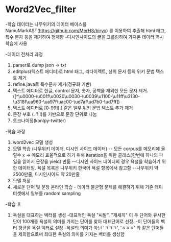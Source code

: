 # Word2Vec_filter

-학습 데이터는 나무위키의 데이터 베이스를 NamuMarkAST(https://github.com/MerHS/biryo) 를 이용하여 추출해 html 태그, 특수 문자 등을 제거하여 정제함
-디시인사이드의 글을 크롤링하여 가져온 데이터 역시 학습에 사용

-데이터 전처리 과정

1. parser로 dump json -> txt
2. editplus(텍스트 에디터)로 html 태그, 리다이렉트, 상위 문서 등의 위키 문법 텍스트 제거
4. refine.java로 특수문자 제거(정규화 기반)
5. 텍스트 에디터로 한글, control 문자, 숫자, 공백을 제외한 모든 문자 제거. ([^\u0000-\u001f\u0020\u0030-\u0039\u1100-\u11ff\u3130-\u318f\ua960-\ua97f\uac00-\ud7af\ud7b0-\ud7ff])
5. 텍스트 에디터로 [0-99][.] 같은 일부 위키 문법 텍스트 추가 제거
6. 문장 부호 (. ? !)를 기반으로 문장 단위로 나눔
7. 토크나이징(konlpy-twitter)

-학습 과정
1. word2vec 모델 생성
2. 모델 학습 (나무위키 데이터, 디시인 사이드 데이터) 
-- 모든 corpus를 메모리에 올릴수 x
-> 메모리 효율적으로 하기 위해 iteration을 위한 클래스(한번에 하나의 파일을 읽어서 문장을 yield) 만듦
--디시인 사이드 데이터의 경우 욕설을 학습하기 위한 데이터임. 욕설 목록은 나무위키 한국어 욕설 항목에서 참고함
--나무위키 약 2500만줄, 디시인사이드 약 20만줄
3. 모델 저장
4. 새로운 단어 및 문장 온라인 학습 - 데이터 불균형 문제를 해결하기 위해 기존 데이터셋에서 일부를 random sampling

-학습 후
1. 욕설을 대표하는 벡터를 생성
-대표적인 욕설 "씨발", "개새끼" 이 두 단어와 유사한 단어 100개중 욕설의 의미를 가지는 단어를 찾아 대표단어로 선정.
-이 단어들의 벡터 평균을 욕설 벡터로 설정
-욕설의 의미가 아닌 'ㅋㅋㅋ', 'ㅎㅎㅎ' 와 같은 단어들을 제외함으로써 최대한 욕설의 의미를 가지는 벡터를 생성함
